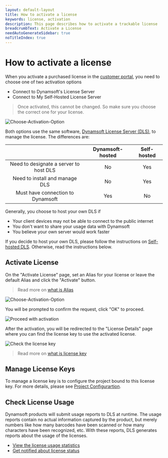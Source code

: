 ```yaml
---
layout: default-layout
title: How to activate a license
keywords: license, activation
description: This page describes how to activate a trackable license
breadcrumbText: Activate a License
needAutoGenerateSidebar: true
noTitleIndex: true
---
```


# How to activate a license

When you activate a purchased license in the [customer portal](https://www.dynamsoft.com/customer/license/fullLicense), you need to choose one of two activation options

* Connect to Dynamsoft's License Server
* Connect to My Self-Hosted License Server

> Once activated, this cannot be changed. So make sure you choose the correct one for your license.

![Choose-Activation-Option]({{site.assets}}imgs/activate-001.png)

Both options use the same software, [Dynamsoft License Server (DLS)]({{site.about}}terms.html#dynamsoft-license-server), to manage the license. The differences are:

|  | Dynamsoft-hosted| Self-hosted |
|:-:|:-:|:-:|
| Need to designate a server to host DLS | No | Yes |
| Need to install and manage DLS | No | Yes |
| Must have connection to Dynamsoft | Yes | No |

Generally, you choose to host your own DLS if

* Your client devices may not be able to connect to the public internet
* You don't want to share your usage data with Dynamsoft
* You believe your own server would work faster

If you decide to host your own DLS, please follow the instructions on [Self-hosted DLS]({{site.selfhosted}}index.html). Otherwise, read the instructions below.

## Activate License

On the "Activate License" page, set an Alias for your license or leave the default Alias and click the "Activate" button.

> Read more on [what is Alias]({{site.about}}terms.html#alias)

![Choose-Activation-Option]({{site.assets}}imgs/activate-001.png)

You will be prompted to confirm the request, click "OK" to proceed.

![Proceed with activation]({{site.assets}}imgs/activate-002.png)

After the activation, you will be redirected to the "License Details" page where you can find the license key to use the activated license.

![Check the license key]({{site.assets}}imgs/activate-003.png)

> Read more on [what is license key]({{site.about}}terms.html#license-key)

## Manage License Keys

To manage a license key is to configure the project bound to this license key. For more details, please see [Project Configurartion]({{site.common}}project.html).

## Check License Usage

Dynamsoft products will submit usage reports to DLS at runtime. The usage reports contain no actual information captured by the product, but merely numbers like how many barcodes have been scanned or how many characters have been recognized, etc. With these reports, DLS generates reports about the usage of the licenses.

* [View the license usage statistics]({{site.common}}statistics.html)
* [Get notified about license status]({{site.common}}usagealerts.html)